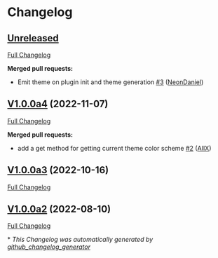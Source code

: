 # Changelog

## [Unreleased](https://github.com/OpenVoiceOS/ovos-PHAL-plugin-color-scheme-manager/tree/HEAD)

[Full Changelog](https://github.com/OpenVoiceOS/ovos-PHAL-plugin-color-scheme-manager/compare/V1.0.0a4...HEAD)

**Merged pull requests:**

- Emit theme on plugin init and theme generation [\#3](https://github.com/OpenVoiceOS/ovos-PHAL-plugin-color-scheme-manager/pull/3) ([NeonDaniel](https://github.com/NeonDaniel))

## [V1.0.0a4](https://github.com/OpenVoiceOS/ovos-PHAL-plugin-color-scheme-manager/tree/V1.0.0a4) (2022-11-07)

[Full Changelog](https://github.com/OpenVoiceOS/ovos-PHAL-plugin-color-scheme-manager/compare/V1.0.0a3...V1.0.0a4)

**Merged pull requests:**

- add a get method for getting current theme color scheme [\#2](https://github.com/OpenVoiceOS/ovos-PHAL-plugin-color-scheme-manager/pull/2) ([AIIX](https://github.com/AIIX))

## [V1.0.0a3](https://github.com/OpenVoiceOS/ovos-PHAL-plugin-color-scheme-manager/tree/V1.0.0a3) (2022-10-16)

[Full Changelog](https://github.com/OpenVoiceOS/ovos-PHAL-plugin-color-scheme-manager/compare/V1.0.0a2...V1.0.0a3)

## [V1.0.0a2](https://github.com/OpenVoiceOS/ovos-PHAL-plugin-color-scheme-manager/tree/V1.0.0a2) (2022-08-10)

[Full Changelog](https://github.com/OpenVoiceOS/ovos-PHAL-plugin-color-scheme-manager/compare/222684b4ef0d8c8c0257e74d37732413a6c0f1fc...V1.0.0a2)



\* *This Changelog was automatically generated by [github_changelog_generator](https://github.com/github-changelog-generator/github-changelog-generator)*
